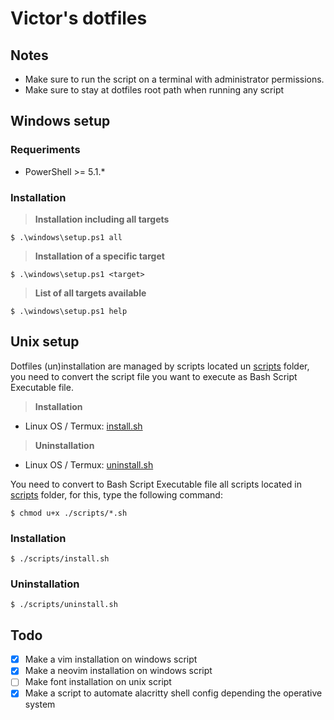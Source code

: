 # Victor's dotfiles

## Notes
- Make sure to run the script on a terminal with administrator permissions.
- Make sure to stay at dotfiles root path when running any script

## Windows setup

### Requeriments
* PowerShell >= 5.1.*

### Installation

> **Installation including all targets**

```shell
$ .\windows\setup.ps1 all
```

> **Installation of a specific target**

```shell
$ .\windows\setup.ps1 <target>
```

> **List of all targets available**

```shell
$ .\windows\setup.ps1 help
```

## Unix setup
Dotfiles (un)installation are managed by scripts located un [scripts](/scripts/) folder, you need to convert the script file you want to execute as Bash Script Executable file.

> **Installation**
* Linux OS / Termux: [install.sh](/scripts/install.sh)

> **Uninstallation**
* Linux OS / Termux: [uninstall.sh](/scripts/uninstall.sh)

You need to convert to Bash Script Executable file all scripts located in [scripts](/scripts/) folder, for this, type the following command:

```
$ chmod u+x ./scripts/*.sh
```

### Installation

```
$ ./scripts/install.sh
```

### Uninstallation

```
$ ./scripts/uninstall.sh
```

## Todo
- [x] Make a vim installation on windows script
- [x] Make a neovim installation on windows script
- [ ] Make font installation on unix script
- [x] Make a script to automate alacritty shell config depending the operative system
